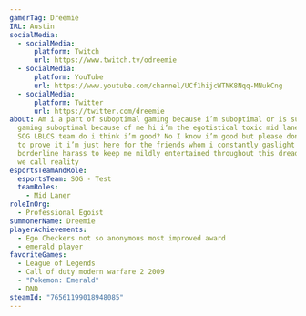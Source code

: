 ```yaml
---
gamerTag: Dreemie
IRL: Austin
socialMedia:
  - socialMedia:
      platform: Twitch
      url: https://www.twitch.tv/odreemie
  - socialMedia:
      platform: YouTube
      url: https://www.youtube.com/channel/UCf1hijcWTNK8Nqq-MNukCng
  - socialMedia:
      platform: Twitter
      url: https://twitter.com/dreemie
about: Am i a part of suboptimal gaming because i’m suboptimal or is suboptimal
  gaming suboptimal because of me hi i’m the egotistical toxic mid laner for the
  SOG LBLCS team do i think i’m good? No I know i’m good but please don’t ask me
  to prove it i’m just here for the friends whom i constantly gaslight and
  borderline harass to keep me mildly entertained throughout this dreadful time
  we call reality
esportsTeamAndRole:
  esportsTeam: SOG - Test
  teamRoles:
    - Mid Laner
roleInOrg:
  - Professional Egoist
summonerName: Dreemie
playerAchievements:
  - Ego Checkers not so anonymous most improved award
  - emerald player
favoriteGames:
  - League of Legends
  - Call of duty modern warfare 2 2009
  - "Pokemon: Emerald"
  - DND
steamId: "76561199018948085"
---
```

